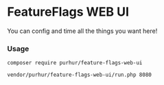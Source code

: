 # FeatureFlags WEB UI

You can config and time all the things you want here!

### Usage

```
composer require purhur/feature-flags-web-ui
```

```
vendor/purhur/feature-flags-web-ui/run.php 8080
```